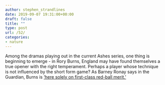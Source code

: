 ```yaml
---
author: stephen_strandlines
date: 2019-09-07 19:31:00+00:00
draft: false
title: ""
type: post
url: /52/
categories:
- nature
---
```





Among the dramas playing out in the current Ashes series, one thing is beginning to emerge - in Rory Burns, England may have found themselves a true opener with the right temperament. Perhaps a player whose technique is not influenced by the short form game? As Barney Ronay says in the Guardian, Burns is [‘here solely on first-class red-ball merit.’](https://www.theguardian.com/sport/2019/sep/06/rory-burns-england-test-opener-australia-ashes-cricket)



